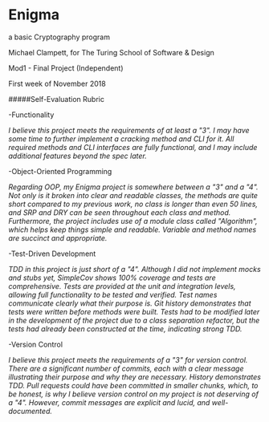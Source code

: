 # Enigma

a basic Cryptography program

Michael Clampett, for The Turing School of Software & Design

Mod1 - Final Project (Independent)

First week of November 2018




#####Self-Evaluation Rubric

-Functionality

_I believe this project meets the requirements of at least a "3". I may have some time to further implement a cracking method and CLI for it. All required methods and CLI interfaces are fully functional, and I may include additional features beyond the spec later._

-Object-Oriented Programming

_Regarding OOP, my Enigma project is somewhere between a "3" and a "4". Not only is it broken into clear and readable classes, the methods are quite short compared to my previous work, no class is longer than even 50 lines, and SRP and DRY can be seen throughout each class and method. Furthermore, the project includes use of a module class called "Algorithm", which helps keep things simple and readable. Variable and method names are succinct and appropriate._

-Test-Driven Development

_TDD in this project is just short of a "4". Although I did not implement mocks and stubs yet, SimpleCov shows 100% coverage and tests are comprehensive. Tests are provided at the unit and integration levels, allowing full functionality to be tested and verified. Test names communicate clearly what their purpose is. Git history demonstrates that tests were written before methods were built. Tests had to be modified later in the development of the project due to a class separation refactor, but the tests had already been constructed at the time, indicating strong TDD._

-Version Control

_I believe this project meets the requirements of a "3" for version control. There are a significant number of commits, each with a clear message illustrating their purpose and why they are necessary. History demonstrates TDD. Pull requests could have been committed in smaller chunks, which, to be honest, is why I believe version control on my project is not deserving of a "4". However, commit messages are explicit and lucid, and well-documented._
